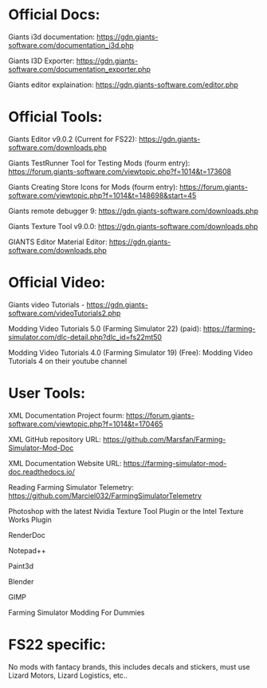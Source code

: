 <h1> <b> Official Docs: </b></h1>

Giants i3d documentation:  https://gdn.giants-software.com/documentation_i3d.php

Giants I3D Exporter: https://gdn.giants-software.com/documentation_exporter.php

Giants editor explaination: https://gdn.giants-software.com/editor.php





<h1><b> Official Tools: </b></h1>

Giants Editor v9.0.2 (Current for FS22): https://gdn.giants-software.com/downloads.php

Giants TestRunner Tool for Testing Mods (fourm entry): https://forum.giants-software.com/viewtopic.php?f=1014&t=173608

Giants Creating Store Icons for Mods (fourm entry): https://forum.giants-software.com/viewtopic.php?f=1014&t=148698&start=45

Giants remote debugger 9: https://gdn.giants-software.com/downloads.php

Giants Texture Tool v9.0.0: https://gdn.giants-software.com/downloads.php

GIANTS Editor Material Editor: https://gdn.giants-software.com/downloads.php






<h1><b> Official Video: </b></h1>

Giants video Tutorials - https://gdn.giants-software.com/videoTutorials2.php

Modding Video Tutorials 5.0 (Farming Simulator 22) (paid): https://farming-simulator.com/dlc-detail.php?dlc_id=fs22mt50

Modding Video Tutorials 4.0 (Farming Simulator 19) (Free): Modding Video Tutorials 4 on their youtube channel




<h1><b>User Tools:</b></h1>

XML Documentation Project fourm: https://forum.giants-software.com/viewtopic.php?f=1014&t=170465

XML GitHub repository URL: https://github.com/Marsfan/Farming-Simulator-Mod-Doc

XML Documentation Website URL: https://farming-simulator-mod-doc.readthedocs.io/

Reading Farming Simulator Telemetry: https://github.com/Marciel032/FarmingSimulatorTelemetry

Photoshop with the latest Nvidia Texture Tool Plugin or the Intel Texture Works Plugin

RenderDoc

Notepad++

Paint3d

Blender

GIMP

Farming Simulator Modding For Dummies



<h1><b>FS22 specific:</b></h1>

No mods with fantacy brands, this includes decals and stickers, must use Lizard Motors, Lizard Logistics, etc..

